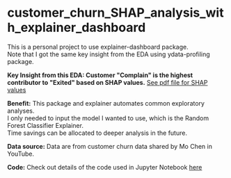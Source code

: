 # customer_churn_SHAP_analysis_with_explainer_dashboard

This is a personal project to use explainer-dashboard package.  <br>
Note that I got the same key insight from the EDA using ydata-profiling package. <br>

**Key Insight from this EDA:  Customer "Complain" is the highest contributor to "Exited" based on SHAP values.**
[See pdf file for SHAP values](https://github.com/SandyGCabanes/customer_churn_exploratory_data_analysis_ydata_profiling_python/blob/main/Profiling_Report_Customer_Churn.pdf)<br>

**Benefit:**  This package and explainer automates common exploratory analyses.  <br>
I only needed to input the model I wanted to use, which is the Random Forest Classifier Explainer. <br>
Time savings can be allocated to deeper analysis in the future.  <br>

**Data source:**  Data are from customer churn data shared by Mo Chen in YouTube. <br>

**Code:** Check out details of the code used in Jupyter Notebook [here](https://github.com/SandyGCabanes/customer_churn_exploratory_data_analysis_ydata_profiling_python/blob/main/eda_customer_churn_ydata_profiling.ipynb)
